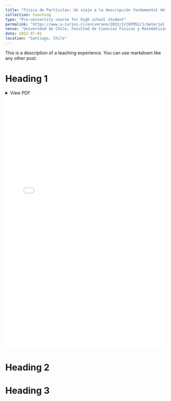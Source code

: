 ```yaml
---
title: "Física de Partículas: Un viaje a la descripción fundamental del universo (COFM52-1) 2022-1"
collection: teaching
type: "Pre-university course for high school student"
permalink: "https://www.u-cursos.cl/escverano/2022/2/COFM52/1/material_docente/"
venue: "Universdad de Chile, Facultad de Ciencias Físicas y Matemáticas"
date: 2022-07-01
location: "Santiago, Chile"
---
```


This is a description of a teaching experience. You can use markdown like any other post.

Heading 1
======
<details>
<summary>View PDF</summary>

<iframe src="/files/2022-1_COFM52-1/Enunciados/Trabajo_Dirigido_Sobre_las_particulas_y_sus_interacciones_en_el_Modelo_Estandar.pdf" width="100%" height="600px"></iframe>

</details>

<iframe src="/files/2022-1_COFM52-1/Enunciados/Trabajo_Dirigido_Sobre_las_particulas_y_sus_interacciones_en_el_Modelo_Estandar.pdf" width="100%" height="800px" style="border: none;">
</iframe>

Heading 2
======

Heading 3
======
